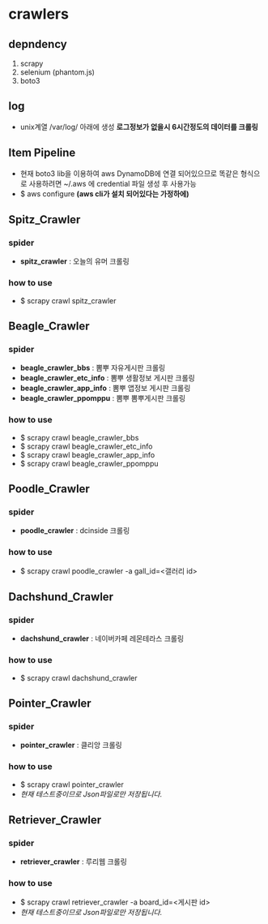# crawlers

## depndency
1. scrapy
2. selenium (phantom.js)
3. boto3

## log
* unix계열 /var/log/ 아래에 생성 **로그정보가 없을시 6시간정도의 데이터를 크롤링**

## Item Pipeline
* 현재 boto3 lib을 이용하여 aws DynamoDB에 연결 되어있으므로 똑같은 형식으로 사용하려면 ~/.aws 에 credential 파일 생성 후 사용가능
* $ aws configure **(aws cli가 설치 되어있다는 가정하에)**

## Spitz_Crawler
### spider
* **spitz_crawler** : 오늘의 유머 크롤링
### how to use
* $ scrapy crawl spitz_crawler

## Beagle_Crawler
### spider
* **beagle_crawler_bbs** : 뽐뿌 자유게시판 크롤링
* **beagle_crawler_etc_info** : 뽐뿌 생활정보 게시판 크롤링
* **beagle_crawler_app_info** : 뽐뿌 앱정보 게시판 크롤링
* **beagle_crawler_ppomppu** : 뽐뿌 뽐뿌게시판 크롤링
### how to use
* $ scrapy crawl beagle_crawler_bbs
* $ scrapy crawl beagle_crawler_etc_info
* $ scrapy crawl beagle_crawler_app_info
* $ scrapy crawl beagle_crawler_ppomppu

## Poodle_Crawler
### spider
* **poodle_crawler** : dcinside 크롤링
### how to use
* $ scrapy crawl poodle_crawler -a gall_id=<갤러리 id>

## Dachshund_Crawler
### spider
* **dachshund_crawler** : 네이버카페 레몬테라스 크롤링
### how to use
* $ scrapy crawl dachshund_crawler

## Pointer_Crawler
### spider
* **pointer_crawler** : 클리앙 크롤링
### how to use
* $ scrapy crawl pointer_crawler
* _현재 테스트중이므로 Json파일로만 저장됩니다._

## Retriever_Crawler
### spider
* **retriever_crawler** : 루리웹 크롤링
### how to use
* $ scrapy crawl retriever_crawler -a board_id=<게시판 id>
* _현재 테스트중이므로 Json파일로만 저장됩니다._
